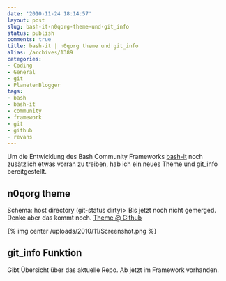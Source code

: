 ```yaml
---
date: '2010-11-24 18:14:57'
layout: post
slug: bash-it-n0qorg-theme-und-git_info
status: publish
comments: true
title: bash-it | n0qorg theme und git_info
alias: /archives/1389
categories:
- Coding
- General
- git
- PlanetenBlogger
tags:
- bash
- bash-it
- community
- framework
- git
- github
- revans
---
```


Um die Entwicklung des Bash Community Frameworks [bash-it](http://github.com/revans/bash-it) noch zusätzlich etwas vorran zu treiben, hab ich ein neues Theme und git_info  bereitgestellt.


## n0qorg theme


Schema: host directory (git-status dirty)>
Bis jetzt noch nicht gemerged. Denke aber das kommt noch. [Theme @ Github](https://github.com/noqqe/bash-it/blob/92b8d6d9cfade500e4d514163b5c18a1df71113d/themes/n0qorg/n0qorg.theme.bash)


{% img center /uploads/2010/11/Screenshot.png %}




## git_info Funktion


Gibt Übersicht über das aktuelle Repo. Ab jetzt im Framework vorhanden.


